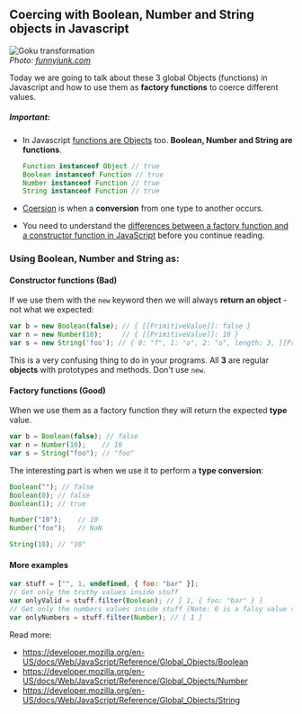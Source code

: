 ## Coercing with Boolean, Number and String objects in Javascript
![Goku transformation](https://raw.githubusercontent.com/juliomatcom/blog/master/content/goku-transform.gif)  
*Photo: [funnyjunk.com](http://funnyjunk.com/funny_gifs/4342692/best+friend+talking+to+my+crush)*

Today we are going to talk about these 3 global Objects (functions) in Javascript and how to use them as **factory functions** to coerce different values.   
##### Important:
- In Javascript [functions are Objects](https://github.com/getify/You-Dont-Know-JS/blob/master/up%20%26%20going/ch2.md#values--types) too. **Boolean, Number and String are functions**.

  ```javascript
  Function instanceof Object // true
  Boolean instanceof Function // true    
  Number instanceof Function // true    
  String instanceof Function // true    
  ```
- [Coersion](https://github.com/getify/You-Dont-Know-JS/blob/master/up%20%26%20going/ch2.md#coercion) is when a **conversion** from one type to another occurs.
- You need to understand the [differences between a factory function and a constructor function in JavaScript](https://medium.com/javascript-scene/javascript-factory-functions-vs-constructor-functions-vs-classes-2f22ceddf33e#.ogi8o4gs5) before you continue reading.

### Using Boolean, Number and String as:

#### Constructor functions (Bad)
If we use them with the `new` keyword then we will always **return an object** - not what we expected:

```javascript
var b = new Boolean(false); // { [[PrimitiveValue]]: false }
var n = new Number(10);     // { [[PrimitiveValue]]: 10 }
var s = new String('foo'); // { 0: "f", 1: "o", 2: "o", length: 3, [[PrimitiveValue]]: "foo" }
```
This is a very confusing thing to do in your programs. All **3** are regular **objects** with prototypes and methods. Don't use `new`.

#### Factory functions (Good)
When we use them as a factory function they will return the expected **type** value.

```javascript
var b = Boolean(false); // false
var n = Number(10);    // 10
var s = String("foo"); // "foo"
```

The interesting part is when we use it to perform a **type conversion**:

```javascript
Boolean(""); // false
Boolean(0); // false
Boolean(1); // true

Number("10");    // 10
Number("foo");   // NaN

String(10); // "10"
```

#### More examples

```javascript
var stuff = ["", 1, undefined, { foo: "bar" }];
// Get only the truthy values inside stuff
var onlyValid = stuff.filter(Boolean); // [ 1, { foo: "bar" } ]
// Get only the numbers values inside stuff (Note: 0 is a falsy value so this won't work if 0 is in stuff)
var onlyNumbers = stuff.filter(Number); // [ 1 ]
```

Read more:
- https://developer.mozilla.org/en-US/docs/Web/JavaScript/Reference/Global_Objects/Boolean
- https://developer.mozilla.org/en-US/docs/Web/JavaScript/Reference/Global_Objects/Number
- https://developer.mozilla.org/en-US/docs/Web/JavaScript/Reference/Global_Objects/String